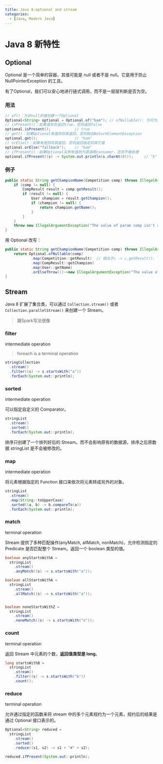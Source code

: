 ```yaml
---
title: Java 8-optional and stream
categories:
  - [Java, Modern Java]
---
```


# Java 8 新特性

## Optional

Optional 是一个简单的容器，其值可能是 null 或者不是 null。它是用于防止 NullPointerException 的工具。

有了Optional，我们可以安心地进行链式调用，而不是一层层判断是否为空。

### 用法

```java
// of()：为非null的值创建一个Optional
Optional<String> optional = Optional.of("bam"); // ofNullable(): 为可为空的值创建一个Optional
// isPresent()：如果值存在返回true，否则返回false
optional.isPresent();           // true
// get()：如果Optional有值则将其返回，否则抛出NoSuchElementException
optional.get();                 // "bam"
// orElse()：如果有值则将其返回，否则返回指定的其它值
optional.orElse("fallback");    // "bam"
// ifPresent()：如果Optional实例有值则为其调用consumer，否则不做处理
optional.ifPresent((s) -> System.out.println(s.charAt(0)));     // "b"
```

### 例子

```java
public static String getChampionName(Competition comp) throws IllegalArgumentException {
    if (comp != null) {
        CompResult result = comp.getResult();
        if (result != null) {
            User champion = result.getChampion();
            if (champion != null) {
                return champion.getName();
            }
        }
    }
    throw new IllegalArgumentException("The value of param comp isn't available.");
}
```

用 Optional 改写：

```java
public static String getChampionName(Competition comp) throws IllegalArgumentException {
    return Optional.ofNullable(comp)
            .map(Competition::getResult)  // 相当于c -> c.getResult()，下同
            .map(CompResult::getChampion)
            .map(User::getName)
            .orElseThrow(()->new IllegalArgumentException("The value of param comp isn't available."));
}
```

## Stream

Java 8 扩展了集合类，可以通过 `Collection.stream()` 或者 `Collection.parallelStream()` 来创建一个 Stream。

> 跟Spark写法很像

### filter

intermediate operation

> foreach is a terminal operation

```java
stringCollection
  .stream()
  .filter((s) -> s.startsWith("a"))
  .forEach(System.out::println);
```



### sorted

intermediate operation

可以指定自定义的 Comparator。

```java
stringList
  .stream()
  .sorted()
  .forEach(System.out::println);
```

排序只创建了一个排列好后的 Stream，而不会影响原有的数据源，排序之后原数据 stringList 是不会被修改的。

### map

intermediate operation

将元素根据指定的 Function 接口来依次将元素转成另外的对象。

```java
stringList
  .stream()
  .map(String::toUpperCase)
  .sorted((a, b) -> b.compareTo(a))
  .forEach(System.out::println);
```

### match

terminal operation

Stream 提供了多种匹配操作(anyMatch, allMatch, nonMatch)，允许检测指定的 Predicate 是否匹配整个 Stream。返回一个 boolean 类型的值。

```java
boolean anyStartsWithA =
  stringList
    .stream()
    .anyMatch((s) -> s.startsWith("a"));

boolean allStartsWithA =
  stringList
    .stream()
    .allMatch((s) -> s.startsWith("a"));


boolean noneStartsWithZ =
  stringList
    .stream()
    .noneMatch((s) -> s.startsWith("z"));
```



### count

terminal operation

返回 Stream 中元素的个数，**返回值类型是 long**。

```java
long startsWithB =
  stringList
    .stream()
    .filter((s) -> s.startsWith("b"))
    .count();
```

### reduce

terminal operation

允许通过指定的函数来将 stream 中的多个元素规约为一个元素，规约后的结果是通过 Optional 接口表示的。

```java
Optional<String> reduced =
  stringList
    .stream()
    .sorted()
    .reduce((s1, s2) -> s1 + "#" + s2);

reduced.ifPresent(System.out::println);
```


